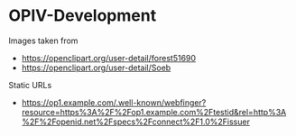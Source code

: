 # OPIV-Development

Images taken from
* https://openclipart.org/user-detail/forest51690
* https://openclipart.org/user-detail/Soeb

Static URLs
* https://op1.example.com/.well-known/webfinger?resource=https%3A%2F%2Fop1.example.com%2Ftestid&rel=http%3A%2F%2Fopenid.net%2Fspecs%2Fconnect%2F1.0%2Fissuer
